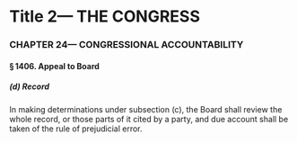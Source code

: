 
# Title 2— THE CONGRESS
### CHAPTER 24— CONGRESSIONAL ACCOUNTABILITY
#### § 1406. Appeal to Board
##### (d) Record

In making determinations under subsection (c), the Board shall review the whole record, or those parts of it cited by a party, and due account shall be taken of the rule of prejudicial error.
